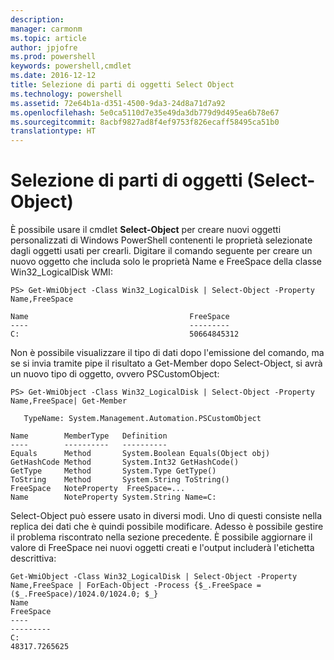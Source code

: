 ```yaml
---
description: 
manager: carmonm
ms.topic: article
author: jpjofre
ms.prod: powershell
keywords: powershell,cmdlet
ms.date: 2016-12-12
title: Selezione di parti di oggetti Select Object
ms.technology: powershell
ms.assetid: 72e64b1a-d351-4500-9da3-24d8a71d7a92
ms.openlocfilehash: 5e0ca5110d7e35e49da3db779d9d495ea6b78e67
ms.sourcegitcommit: 8acbf9827ad8f4ef9753f826ecaff58495ca51b0
translationtype: HT
---
```

# <a name="selecting-parts-of-objects-select-object"></a>Selezione di parti di oggetti (Select-Object)
È possibile usare il cmdlet **Select-Object** per creare nuovi oggetti personalizzati di Windows PowerShell contenenti le proprietà selezionate dagli oggetti usati per crearli. Digitare il comando seguente per creare un nuovo oggetto che includa solo le proprietà Name e FreeSpace della classe Win32_LogicalDisk WMI:

```
PS> Get-WmiObject -Class Win32_LogicalDisk | Select-Object -Property Name,FreeSpace

Name                                    FreeSpace
----                                    ---------
C:                                      50664845312
```

Non è possibile visualizzare il tipo di dati dopo l'emissione del comando, ma se si invia tramite pipe il risultato a Get-Member dopo Select-Object, si avrà un nuovo tipo di oggetto, ovvero PSCustomObject:

```
PS> Get-WmiObject -Class Win32_LogicalDisk | Select-Object -Property Name,FreeSpace| Get-Member

   TypeName: System.Management.Automation.PSCustomObject

Name        MemberType   Definition
----        ----------   ----------
Equals      Method       System.Boolean Equals(Object obj)
GetHashCode Method       System.Int32 GetHashCode()
GetType     Method       System.Type GetType()
ToString    Method       System.String ToString()
FreeSpace   NoteProperty  FreeSpace=...
Name        NoteProperty System.String Name=C:
```

Select-Object può essere usato in diversi modi. Uno di questi consiste nella replica dei dati che è quindi possibile modificare. Adesso è possibile gestire il problema riscontrato nella sezione precedente. È possibile aggiornare il valore di FreeSpace nei nuovi oggetti creati e l'output includerà l'etichetta descrittiva:

```
Get-WmiObject -Class Win32_LogicalDisk | Select-Object -Property Name,FreeSpace | ForEach-Object -Process {$_.FreeSpace = ($_.FreeSpace)/1024.0/1024.0; $_}
Name                                                                  FreeSpace
----                                                                  ---------
C:                                                                48317.7265625
```

